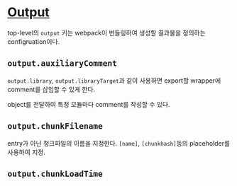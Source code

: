 # [Output](https://webpack.js.org/configuration/output/)
top-level의 `output` 키는 webpack이 번들링하여 생성할 결과물을 정의하는 configruation이다.

## `output.auxiliaryComment`
`output.library`, `output.libraryTarget`과 같이 사용하면 export할 wrapper에 comment를 삽입할 수 있게 한다.

object를 전달하여 특정 모듈마다 comment를 작성할 수 있다.

## `output.chunkFilename`
entry가 아닌 청크파일의 이름을 지정한다. `[name]`, `[chunkhash]`등의 placeholder를 사용하여 지정.

## `output.chunkLoadTime`
